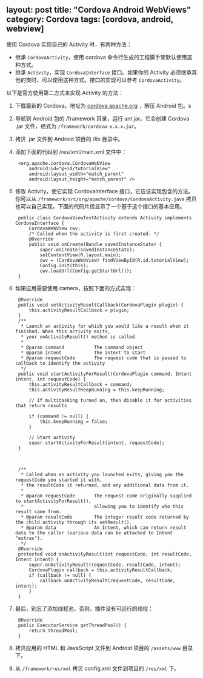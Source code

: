 layout: post
title: "Cordova Android WebViews"
category: Cordova
tags: [cordova, android, webview]
---

使用 Cordova 实现自己的 Activity 时，有两种方法：

- 继承 `CordovaActivity`，使用 cordova 命令行生成的工程脚手架默认使用这种方式。
- 继承 `Activity`，实现 `CordovaInterface` 接口。如果你的 Activity 必须继承其他的类时，可以使用这种方式。接口的实现可以参考 `CordovaActivity`。

以下是官方使用第二方式来实现 Activity 的方法：

<!-- more -->

1. 下载最新的 Cordova，地址为 [cordova.apache.org](http://cordova.apache.org/) ，解压 Android 包。s
2. 导航到 Android 包的 /framework 目录，运行 ant jar。它会创建 Cordova .jar 文件，格式为 `/framework/cordova-x.x.x.jar`。
3. 拷贝 .jar 文件到 Android 项目的 /lib 目录中。
4. 添加下面的代码到 /res/xml/main.xml 文件中：

        <org.apache.cordova.CordovaWebView
            android:id="@+id/tutorialView"
            android:layout_width="match_parent"
            android:layout_height="match_parent" />

    <!-- more -->

5. 修改 Activity，使它实现 CordovaInterface 接口，它应该实现包含的方法。你可以从  `/framework/src/org/apache/cordova/CordovaActivity.java` 拷贝也可以自己实现。下面的代码片段显示了一个基于这个接口的基本应用。


        public class CordovaViewTestActivity extends Activity implements CordovaInterface {
            CordovaWebView cwv;
            /* Called when the activity is first created. */
            @Override
            public void onCreate(Bundle savedInstanceState) {
                super.onCreate(savedInstanceState);
                setContentView(R.layout.main);
                cwv = (CordovaWebView) findViewById(R.id.tutorialView);
                Config.init(this);
                cwv.loadUrl(Config.getStartUrl());
        }

6. 如果应用需要使用 camera，按照下面的方式实现：

        @Override
        public void setActivityResultCallback(CordovaPlugin plugin) {
            this.activityResultCallback = plugin;
        }
        /**
         * Launch an activity for which you would like a result when it finished. When this activity exits,
         * your onActivityResult() method is called.
         *
         * @param command           The command object
         * @param intent            The intent to start
         * @param requestCode       The request code that is passed to callback to identify the activity
         */
        public void startActivityForResult(CordovaPlugin command, Intent intent, int requestCode) {
            this.activityResultCallback = command;
            this.activityResultKeepRunning = this.keepRunning;

            // If multitasking turned on, then disable it for activities that return results

            if (command != null) {
                this.keepRunning = false;
            }

            // Start activity
            super.startActivityForResult(intent, requestCode);
        }  



        /**
         * Called when an activity you launched exits, giving you the requestCode you started it with,
         * the resultCode it returned, and any additional data from it.
         *
         * @param requestCode       The request code originally supplied to startActivityForResult(),
         *                          allowing you to identify who this result came from.
         * @param resultCode        The integer result code returned by the child activity through its setResult().
         * @param data              An Intent, which can return result data to the caller (various data can be attached to Intent "extras").
         */
        @Override
        protected void onActivityResult(int requestCode, int resultCode, Intent intent) {
            super.onActivityResult(requestCode, resultCode, intent);
            CordovaPlugin callback = this.activityResultCallback;
            if (callback != null) {
                callback.onActivityResult(requestCode, resultCode, intent);
            }
        }

7. 最后，别忘了添加线程池，否则，插件没有可运行的线程：

        @Override
        public ExecutorService getThreadPool() {
            return threadPool;
        }

8. 拷贝应用的 HTML 和 JavaScript 文件到 Android 项目的 `/assets/www` 目录下。
9. 从 `/framework/res/xml` 拷贝 config.xml 文件到项目的 `/res/xml` 下。
